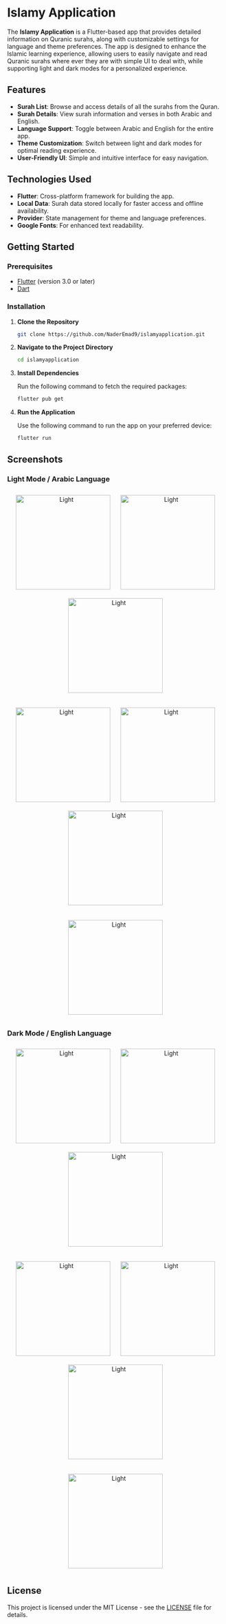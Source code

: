 # Islamy Application

The **Islamy Application** is a Flutter-based app that provides detailed information on Quranic surahs, along with customizable settings for language and theme preferences. The app is designed to enhance the Islamic learning experience, allowing users to easily navigate and read Quranic surahs where ever they are with simple UI to deal with, while supporting light and dark modes for a personalized experience.

## Features

- **Surah List**: Browse and access details of all the surahs from the Quran.
- **Surah Details**: View surah information and verses in both Arabic and English.
- **Language Support**: Toggle between Arabic and English for the entire app.
- **Theme Customization**: Switch between light and dark modes for optimal reading experience.
- **User-Friendly UI**: Simple and intuitive interface for easy navigation.

## Technologies Used

- **Flutter**: Cross-platform framework for building the app.
- **Local Data**: Surah data stored locally for faster access and offline availability.
- **Provider**: State management for theme and language preferences.
- **Google Fonts**: For enhanced text readability.

## Getting Started

### Prerequisites

- [Flutter](https://flutter.dev/docs/get-started/install) (version 3.0 or later)
- [Dart](https://dart.dev/get-dart)

### Installation

1. **Clone the Repository**

   ```bash
   git clone https://github.com/NaderEmad9/islamyapplication.git
   ```

2. **Navigate to the Project Directory**

   ```bash
   cd islamyapplication
   ```

3. **Install Dependencies**

   Run the following command to fetch the required packages:

   ```bash
   flutter pub get
   ```

4. **Run the Application**

   Use the following command to run the app on your preferred device:

   ```bash
   flutter run
   ```

## Screenshots

### Light Mode / Arabic Language

<p align="center">
  <img src="https://github.com/NaderEmad9/islamyapplication/raw/main/assets/screenshots/quran.png" alt="Light" width="220" style="margin: 10px;"/>
  <img src="https://github.com/NaderEmad9/islamyapplication/raw/main/assets/screenshots/hadith.png" alt="Light" width="220" style="margin: 10px;"/>
  <img src="https://github.com/NaderEmad9/islamyapplication/raw/main/assets/screenshots/sebha.png" alt="Light" width="220" style="margin: 10px;"/>
</p>
<p align="center">
  <img src="https://github.com/NaderEmad9/islamyapplication/raw/main/assets/screenshots/radio.png" alt="Light" width="220" style="margin: 10px;"/>
  <img src="https://github.com/NaderEmad9/islamyapplication/raw/main/assets/screenshots/hadithin.png" alt="Light" width="220" style="margin: 10px;"/>
  <img src="https://github.com/NaderEmad9/islamyapplication/raw/main/assets/screenshots/queanin.png" alt="Light" width="220" style="margin: 10px;"/>
</p>
<p align="center">
  <img src="https://github.com/NaderEmad9/islamyapplication/raw/main/assets/screenshots/set.png" alt="Light" width="220" style="margin: 10px;"/>
</p>

### Dark Mode / English Language

<p align="center">
  <img src="https://github.com/NaderEmad9/islamyapplication/raw/main/assets/screenshots/qurand.png" alt="Light" width="220" style="margin: 10px;"/>
  <img src="https://github.com/NaderEmad9/islamyapplication/raw/main/assets/screenshots/hadithd.png" alt="Light" width="220" style="margin: 10px;"/>
  <img src="https://github.com/NaderEmad9/islamyapplication/raw/main/assets/screenshots/sebhad.png" alt="Light" width="220" style="margin: 10px;"/>
</p>
<p align="center">
  <img src="https://github.com/NaderEmad9/islamyapplication/raw/main/assets/screenshots/radiod.png" alt="Light" width="220" style="margin: 10px;"/>
  <img src="https://github.com/NaderEmad9/islamyapplication/raw/main/assets/screenshots/hadithind.png" alt="Light" width="220" style="margin: 10px;"/>
  <img src="https://github.com/NaderEmad9/islamyapplication/raw/main/assets/screenshots/quranind.png" alt="Light" width="220" style="margin: 10px;"/>
</p>
<p align="center">
  <img src="https://github.com/NaderEmad9/islamyapplication/raw/main/assets/screenshots/setd.png" alt="Light" width="220" style="margin: 10px;"/>
</p>

## License

This project is licensed under the MIT License - see the [LICENSE](LICENSE) file for details.
